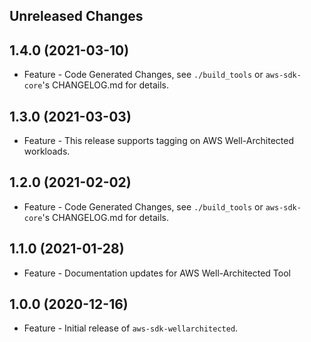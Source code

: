 Unreleased Changes
------------------

1.4.0 (2021-03-10)
------------------

* Feature - Code Generated Changes, see `./build_tools` or `aws-sdk-core`'s CHANGELOG.md for details.

1.3.0 (2021-03-03)
------------------

* Feature - This release supports tagging on AWS Well-Architected workloads.

1.2.0 (2021-02-02)
------------------

* Feature - Code Generated Changes, see `./build_tools` or `aws-sdk-core`'s CHANGELOG.md for details.

1.1.0 (2021-01-28)
------------------

* Feature - Documentation updates for AWS Well-Architected Tool

1.0.0 (2020-12-16)
------------------

* Feature - Initial release of `aws-sdk-wellarchitected`.

